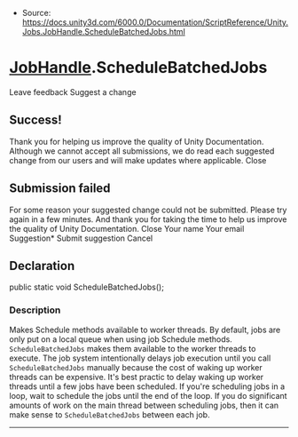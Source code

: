 * Source: https://docs.unity3d.com/6000.0/Documentation/ScriptReference/Unity.Jobs.JobHandle.ScheduleBatchedJobs.html

#  [JobHandle](https://docs.unity3d.com/6000.0/Documentation/ScriptReference/Unity.Jobs.JobHandle.html).ScheduleBatchedJobs
Leave feedback
Suggest a change
## Success!
Thank you for helping us improve the quality of Unity Documentation. Although we cannot accept all submissions, we do read each suggested change from our users and will make updates where applicable.
Close
## Submission failed
For some reason your suggested change could not be submitted. Please <a>try again</a> in a few minutes. And thank you for taking the time to help us improve the quality of Unity Documentation.
Close
Your name Your email Suggestion* Submit suggestion
Cancel
## Declaration
public static void ScheduleBatchedJobs(); 
### Description
Makes Schedule methods available to worker threads. 
By default, jobs are only put on a local queue when using job Schedule methods. `ScheduleBatchedJobs` makes them available to the worker threads to execute. The job system intentionally delays job execution until you call `ScheduleBatchedJobs` manually because the cost of waking up worker threads can be expensive. It's best practic to delay waking up worker threads until a few jobs have been scheduled. If you're scheduling jobs in a loop, wait to schedule the jobs until the end of the loop. If you do significant amounts of work on the main thread between scheduling jobs, then it can make sense to `ScheduleBatchedJobs` between each job.
* * *
